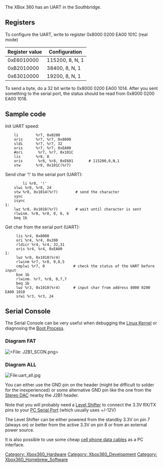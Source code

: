 The XBox 360 has an UART in the Southbridge.

## Registers

To configure the UART, write to register 0x8000 0200 EA00 101C (real
mode)

| Register value | Configuration |
| -------------- | ------------- |
| 0xE6010000     | 115200, 8, N, 1  |
| 0xB2010000     | 38400, 8, N, 1   |
| 0x63010000     | 19200, 8, N, 1   |

To send a byte, do a 32 bit write to 0x8000 0200 EA00 1014. After you
sent something to the serial port, the status should be read from 0x8000
0200 EA00 1018.

## Sample code

Init UART speed:

``` 
    li        %r7, 0x0200
    oris      %r7, %r7, 0x8000
    sldi      %r7, %r7, 32
    oris      %r7, %r7, 0xEA00
    #ori       %r7, %r7, 0x101C
    lis       %r8, 0
    oris       %r8, %r8, 0xE601       # 115200,8,N,1
    stw       %r8, 0x101C(%r7)
```

Send char '\!' to the serial port (UART):

``` 
        li %r8, '!'
    slwi %r8, %r8, 24
    stw %r8, 0x1014(%r7)        # send the character
    sync
    isync
1:
    lwz %r8, 0x1018(%r7)        # wait until character is sent
    rlwinm. %r8, %r8, 0, 6, 6
    beq 1b
```

Get char from the serial port (UART):

``` 
     lis %r4, 0x8000
     ori %r4, %r4, 0x200
     rldicr %r4, %r4, 32,31
     oris %r4, %r4, 0xEA00
1:
     lwz %r8, 0x1018(%r4)
     rlwinm %r7, %r8, 0,8,5
     cmplwi %r7, 0             # check the status of the UART before input
     bne 1b
     rlwinm. %r7, %r8, 0,7,7
     beq 1b
     lwz %r3, 0x1010(%r4)      # input char from address 8000 0200 EA00 1010
     srwi %r3, %r3, 24
```

## Serial Console

The Serial Console can be very useful when debugging the [Linux
Kernel](Linux_Kernel "wikilink") or diagnosing the [Boot
Process](Boot_Process "wikilink").

### Diagram FAT

![<File: J2B1_SCON.png>](J2B1_SCON.png "File: J2B1_SCON.png")

### Diagram ALL

![<File:uart_all.jpg>](uart_all.jpg "File:uart_all.jpg")

You can either use the GND pin on the header (might be difficult to
solder for the inexperienced) or some alternative GND pin like the one
from the [Stereo DAC](Stereo_DAC "wikilink") nearby the J2B1 header.

Note that you will probably need a [Level
Shifter](Level_Shifter "wikilink") to connect the 3.3V RX/TX pins to
your [PC Serial Port](PC_Serial_Port "wikilink") (which usually uses
+/-12V)

The Level Shifter can be either powered from the standby 3.3V on pin 7
(always on) or better from the active 3.3V on pin 8 or from an external
power source.

It is also possible to use some cheap [cell phone data
cables](http://wiki.openwrt.org/oldwiki/openwrtdocs/customizing/hardware/serial_console#cellphone.data.cables)
as a PC interface.

[Category: Xbox360_Hardware](Category_Xbox360_Hardware)
[Category: Xbox360_Development](Category_Xbox360_Development)
[Category: Xbox360_Homebrew_Software](Category_Xbox360_Homebrew_Software)
